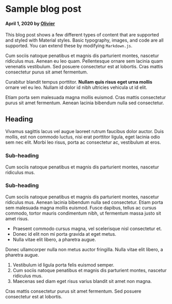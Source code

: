 # Sample blog post

#### April 1, 2020 by [Olivier](/)

This blog post shows a few different types of content that are supported and styled with Material styles. Basic
typography, images, and code are all supported. You can extend these by modifying `Markdown.js`.

Cum sociis natoque penatibus et magnis dis parturient montes, nascetur ridiculus mus. Aenean eu leo quam. Pellentesque
ornare sem lacinia quam venenatis vestibulum. Sed posuere consectetur est at lobortis. Cras mattis consectetur purus sit
amet fermentum.

Curabitur blandit tempus porttitor. **Nullam quis risus eget urna mollis** ornare vel eu leo. Nullam id dolor id nibh
ultricies vehicula ut id elit.

Etiam porta sem malesuada magna mollis euismod. Cras mattis consectetur purus sit amet fermentum. Aenean lacinia
bibendum nulla sed consectetur.

## Heading

Vivamus sagittis lacus vel augue laoreet rutrum faucibus dolor auctor. Duis mollis, est non commodo luctus, nisi erat
porttitor ligula, eget lacinia odio sem nec elit. Morbi leo risus, porta ac consectetur ac, vestibulum at eros.

### Sub-heading

Cum sociis natoque penatibus et magnis dis parturient montes, nascetur ridiculus mus.

### Sub-heading

Cum sociis natoque penatibus et magnis dis parturient montes, nascetur ridiculus mus. Aenean lacinia bibendum nulla sed
consectetur. Etiam porta sem malesuada magna mollis euismod. Fusce dapibus, tellus ac cursus commodo, tortor mauris
condimentum nibh, ut fermentum massa justo sit amet risus.

- Praesent commodo cursus magna, vel scelerisque nisl consectetur et.
- Donec id elit non mi porta gravida at eget metus.
- Nulla vitae elit libero, a pharetra augue.

Donec ullamcorper nulla non metus auctor fringilla. Nulla vitae elit libero, a pharetra augue.

1. Vestibulum id ligula porta felis euismod semper.
2. Cum sociis natoque penatibus et magnis dis parturient montes, nascetur ridiculus mus.
3. Maecenas sed diam eget risus varius blandit sit amet non magna.

Cras mattis consectetur purus sit amet fermentum. Sed posuere consectetur est at lobortis.
